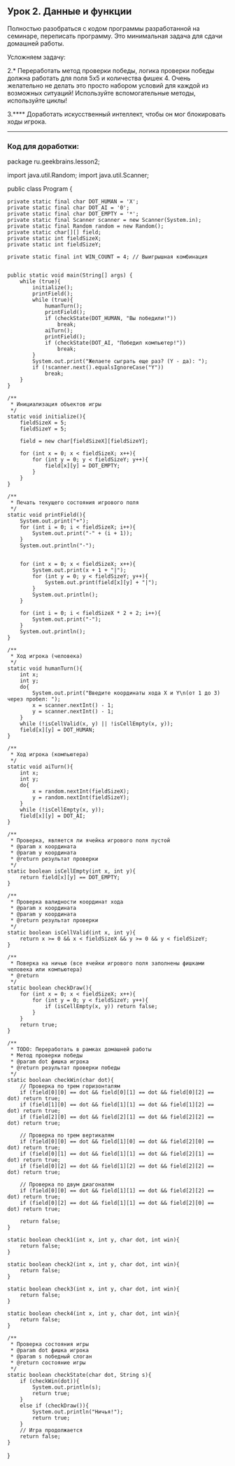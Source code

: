## Урок 2. Данные и функции

Полностью разобраться с кодом программы разработанной на семинаре, переписать программу. Это минимальная задача для сдачи домашней работы.

Усложняем задачу:

2.* Переработать метод проверки победы, логика проверки победы должна работать для поля 5х5 и
количества фишек 4. Очень желательно не делать это просто набором условий для каждой из
возможных ситуаций! Используйте вспомогательные методы, используйте циклы!

3.**** Доработать искусственный интеллект, чтобы он мог блокировать ходы игрока.
___
### Код для доработки:
package ru.geekbrains.lesson2;

import java.util.Random;
import java.util.Scanner;

public class Program {


    private static final char DOT_HUMAN = 'X';
    private static final char DOT_AI = '0';
    private static final char DOT_EMPTY = '*';
    private static final Scanner scanner = new Scanner(System.in);
    private static final Random random = new Random();
    private static char[][] field;
    private static int fieldSizeX;
    private static int fieldSizeY;

    private static final int WIN_COUNT = 4; // Выигрышная комбинация


    public static void main(String[] args) {
        while (true){
            initialize();
            printField();
            while (true){
                humanTurn();
                printField();
                if (checkState(DOT_HUMAN, "Вы победили!"))
                    break;
                aiTurn();
                printField();
                if (checkState(DOT_AI, "Победил компьютер!"))
                    break;
            }
            System.out.print("Желаете сыграть еще раз? (Y - да): ");
            if (!scanner.next().equalsIgnoreCase("Y"))
                break;
        }
    }

    /**
     * Инициализация объектов игры
     */
    static void initialize(){
        fieldSizeX = 5;
        fieldSizeY = 5;

        field = new char[fieldSizeX][fieldSizeY];

        for (int x = 0; x < fieldSizeX; x++){
            for (int y = 0; y < fieldSizeY; y++){
                field[x][y] = DOT_EMPTY;
            }
        }
    }

    /**
     * Печать текущего состояния игрового поля
     */
    static void printField(){
        System.out.print("+");
        for (int i = 0; i < fieldSizeX; i++){
            System.out.print("-" + (i + 1));
        }
        System.out.println("-");


        for (int x = 0; x < fieldSizeX; x++){
            System.out.print(x + 1 + "|");
            for (int y = 0; y < fieldSizeY; y++){
                System.out.print(field[x][y] + "|");
            }
            System.out.println();
        }

        for (int i = 0; i < fieldSizeX * 2 + 2; i++){
            System.out.print("-");
        }
        System.out.println();
    }

    /**
     * Ход игрока (человека)
     */
    static void humanTurn(){
        int x;
        int y;
        do{
            System.out.print("Введите координаты хода X и Y\n(от 1 до 3) через пробел: ");
            x = scanner.nextInt() - 1;
            y = scanner.nextInt() - 1;
        }
        while (!isCellValid(x, y) || !isCellEmpty(x, y));
        field[x][y] = DOT_HUMAN;
    }

    /**
     * Ход игрока (компьютера)
     */
    static void aiTurn(){
        int x;
        int y;
        do{
            x = random.nextInt(fieldSizeX);
            y = random.nextInt(fieldSizeY);
        }
        while (!isCellEmpty(x, y));
        field[x][y] = DOT_AI;
    }

    /**
     * Проверка, является ли ячейка игрового поля пустой
     * @param x координата
     * @param y координата
     * @return результат проверки
     */
    static boolean isCellEmpty(int x, int y){
        return field[x][y] == DOT_EMPTY;
    }

    /**
     * Проверка валидности координат хода
     * @param x координата
     * @param y координата
     * @return результат проверки
     */
    static boolean isCellValid(int x, int y){
        return x >= 0 && x < fieldSizeX && y >= 0 && y < fieldSizeY;
    }

    /**
     * Поверка на ничью (все ячейки игрового поля заполнены фишками человека или компьютера)
     * @return
     */
    static boolean checkDraw(){
        for (int x = 0; x < fieldSizeX; x++){
            for (int y = 0; y < fieldSizeY; y++){
                if (isCellEmpty(x, y)) return false;
            }
        }
        return true;
    }

    /**
     * TODO: Переработать в рамках домашней работы
     * Метод проверки победы
     * @param dot фишка игрока
     * @return результат проверки победы
     */
    static boolean checkWin(char dot){
        // Проверка по трем горизонталям
        if (field[0][0] == dot && field[0][1] == dot && field[0][2] == dot) return true;
        if (field[1][0] == dot && field[1][1] == dot && field[1][2] == dot) return true;
        if (field[2][0] == dot && field[2][1] == dot && field[2][2] == dot) return true;

        // Проверка по трем вертикалям
        if (field[0][0] == dot && field[1][0] == dot && field[2][0] == dot) return true;
        if (field[0][1] == dot && field[1][1] == dot && field[2][1] == dot) return true;
        if (field[0][2] == dot && field[1][2] == dot && field[2][2] == dot) return true;

        // Проверка по двум диагоналям
        if (field[0][0] == dot && field[1][1] == dot && field[2][2] == dot) return true;
        if (field[0][2] == dot && field[1][1] == dot && field[2][0] == dot) return true;

        return false;
    }

    static boolean check1(int x, int y, char dot, int win){
        return false;
    }

    static boolean check2(int x, int y, char dot, int win){
        return false;
    }

    static boolean check3(int x, int y, char dot, int win){
        return false;
    }

    static boolean check4(int x, int y, char dot, int win){
        return false;
    }

    /**
     * Проверка состояния игры
     * @param dot фишка игрока
     * @param s победный слоган
     * @return состояние игры
     */
    static boolean checkState(char dot, String s){
        if (checkWin(dot)){
            System.out.println(s);
            return true;
        }
        else if (checkDraw()){
            System.out.println("Ничья!");
            return true;
        }
        // Игра продолжается
        return false;
    }

}

